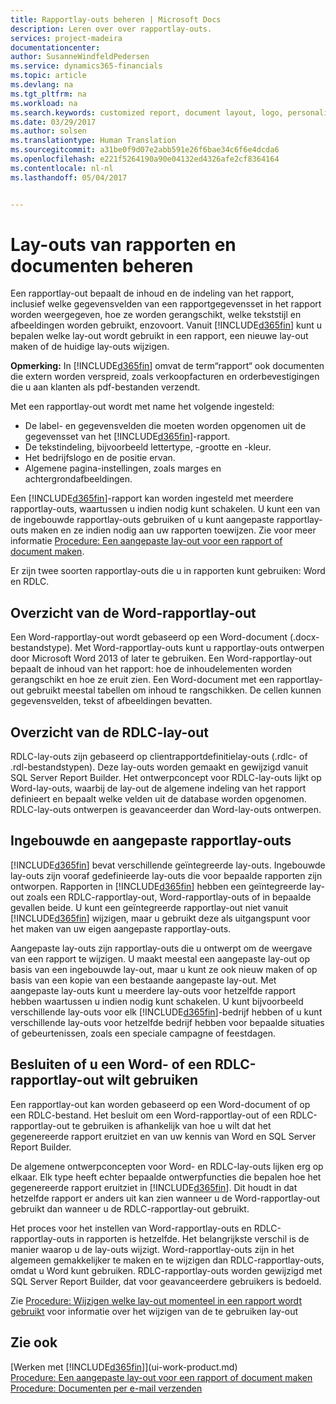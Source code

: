 ```yaml
---
title: Rapportlay-outs beheren | Microsoft Docs
description: Leren over over rapportlay-outs.
services: project-madeira
documentationcenter: 
author: SusanneWindfeldPedersen
ms.service: dynamics365-financials
ms.topic: article
ms.devlang: na
ms.tgt_pltfrm: na
ms.workload: na
ms.search.keywords: customized report, document layout, logo, personalize
ms.date: 03/29/2017
ms.author: solsen
ms.translationtype: Human Translation
ms.sourcegitcommit: a31be0f9d07e2abb591e26f6bae34c6f6e4dcda6
ms.openlocfilehash: e221f5264190a90e04132ed4326afe2cf8364164
ms.contentlocale: nl-nl
ms.lasthandoff: 05/04/2017


---
```

# <a name="managing-report-and-document-layouts"></a>Lay-outs van rapporten en documenten beheren
Een rapportlay-out bepaalt de inhoud en de indeling van het rapport, inclusief welke gegevensvelden van een rapportgegevensset in het rapport worden weergegeven, hoe ze worden gerangschikt, welke tekststijl en afbeeldingen worden gebruikt, enzovoort. Vanuit [!INCLUDE[d365fin](includes/d365fin_md.md)] kunt u bepalen welke lay-out wordt gebruikt in een rapport, een nieuwe lay-out maken of de huidige lay-outs wijzigen.

**Opmerking:** In [!INCLUDE[d365fin](includes/d365fin_md.md)] omvat de term“rapport“ ook documenten die extern worden verspreid, zoals verkoopfacturen en orderbevestigingen die u aan klanten als pdf-bestanden verzendt.

Met een rapportlay-out wordt met name het volgende ingesteld:

* De label- en gegevensvelden die moeten worden opgenomen uit de gegevensset van het [!INCLUDE[d365fin](includes/d365fin_md.md)]-rapport.
* De tekstindeling, bijvoorbeeld lettertype, -grootte en -kleur.
* Het bedrijfslogo en de positie ervan.
* Algemene pagina-instellingen, zoals marges en achtergrondafbeeldingen.

Een [!INCLUDE[d365fin](includes/d365fin_md.md)]-rapport kan worden ingesteld met meerdere rapportlay-outs, waartussen u indien nodig kunt schakelen. U kunt een van de ingebouwde rapportlay-outs gebruiken of u kunt aangepaste rapportlay-outs maken en ze indien nodig aan uw rapporten toewijzen. Zie voor meer informatie [Procedure: Een aangepaste lay-out voor een rapport of document maken](ui-how-create-custom-report-layout.md).

Er zijn twee soorten rapportlay-outs die u in rapporten kunt gebruiken: Word en RDLC.

## <a name="word-report-layout-overview"></a>Overzicht van de Word-rapportlay-out
Een Word-rapportlay-out wordt gebaseerd op een Word-document (.docx-bestandstype). Met Word-rapportlay-outs kunt u rapportlay-outs ontwerpen door Microsoft Word 2013 of later te gebruiken. Een Word-rapportlay-out bepaalt de inhoud van het rapport: hoe de inhoudelementen worden gerangschikt en hoe ze eruit zien. Een Word-document met een rapportlay-out gebruikt meestal tabellen om inhoud te rangschikken. De cellen kunnen gegevensvelden, tekst of afbeeldingen bevatten.

## <a name="rdlc-layout-overview"></a>Overzicht van de RDLC-lay-out
RDLC-lay-outs zijn gebaseerd op clientrapportdefinitielay-outs (.rdlc- of .rdl-bestandstypen). Deze lay-outs worden gemaakt en gewijzigd vanuit SQL Server Report Builder. Het ontwerpconcept voor RDLC-lay-outs lijkt op Word-lay-outs, waarbij de lay-out de algemene indeling van het rapport definieert en bepaalt welke velden uit de database worden opgenomen. RDLC-lay-outs ontwerpen is geavanceerder dan Word-lay-outs ontwerpen.

## <a name="built-in-and-custom-report-layouts"></a>Ingebouwde en aangepaste rapportlay-outs
[!INCLUDE[d365fin](includes/d365fin_md.md)] bevat verschillende geïntegreerde lay-outs. Ingebouwde lay-outs zijn vooraf gedefinieerde lay-outs die voor bepaalde rapporten zijn ontworpen. Rapporten in [!INCLUDE[d365fin](includes/d365fin_md.md)] hebben een geïntegreerde lay-out zoals een RDLC-rapportlay-out, Word-rapportlay-outs of in bepaalde gevallen beide. U kunt een geïntegreerde rapportlay-out niet vanuit [!INCLUDE[d365fin](includes/d365fin_md.md)] wijzigen, maar u gebruikt deze als uitgangspunt voor het maken van uw eigen aangepaste rapportlay-outs.

Aangepaste lay-outs zijn rapportlay-outs die u ontwerpt om de weergave van een rapport te wijzigen. U maakt meestal een aangepaste lay-out op basis van een ingebouwde lay-out, maar u kunt ze ook nieuw maken of op basis van een kopie van een bestaande aangepaste lay-out. Met aangepaste lay-outs kunt u meerdere lay-outs voor hetzelfde rapport hebben waartussen u indien nodig kunt schakelen. U kunt bijvoorbeeld verschillende lay-outs voor elk [!INCLUDE[d365fin](includes/d365fin_md.md)]-bedrijf hebben of u kunt verschillende lay-outs voor hetzelfde bedrijf hebben voor bepaalde situaties of gebeurtenissen, zoals een speciale campagne of feestdagen.

## <a name="deciding-whether-to-use-a-word-or-rdlc-report-layout"></a>Besluiten of u een Word- of een RDLC-rapportlay-out wilt gebruiken
Een rapportlay-out kan worden gebaseerd op een Word-document of op een RDLC-bestand. Het besluit om een Word-rapportlay-out of een RDLC-rapportlay-out te gebruiken is afhankelijk van hoe u wilt dat het gegenereerde rapport eruitziet en van uw kennis van Word en SQL Server Report Builder.

De algemene ontwerpconcepten voor Word- en RDLC-lay-outs lijken erg op elkaar. Elk type heeft echter bepaalde ontwerpfuncties die bepalen hoe het gegenereerde rapport eruitziet in [!INCLUDE[d365fin](includes/d365fin_md.md)]. Dit houdt in dat hetzelfde rapport er anders uit kan zien wanneer u de Word-rapportlay-out gebruikt dan wanneer u de RDLC-rapportlay-out gebruikt.

Het proces voor het instellen van Word-rapportlay-outs en RDLC-rapportlay-outs in rapporten is hetzelfde. Het belangrijkste verschil is de manier waarop u de lay-outs wijzigt. Word-rapportlay-outs zijn in het algemeen gemakkelijker te maken en te wijzigen dan RDLC-rapportlay-outs, omdat u Word kunt gebruiken. RDLC-rapportlay-outs worden gewijzigd met SQL Server Report Builder, dat voor geavanceerdere gebruikers is bedoeld.

Zie [Procedure: Wijzigen welke lay-out momenteel in een rapport wordt gebruikt](ui-how-change-layout-currently-used-report.md) voor informatie over het wijzigen van de te gebruiken lay-out

## <a name="see-also"></a>Zie ook
[Werken met [!INCLUDE[d365fin](includes/d365fin_md.md)]](ui-work-product.md)  
[Procedure: Een aangepaste lay-out voor een rapport of document maken](ui-how-create-custom-report-layout.md)  
[Procedure: Documenten per e-mail verzenden](ui-how-send-documents-email.md)

